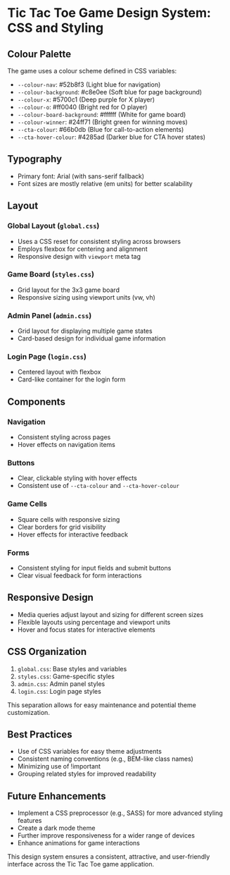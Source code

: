 # Tic Tac Toe Game Design System: CSS and Styling

## Colour Palette

The game uses a colour scheme defined in CSS variables:

- `--colour-nav`: #52b8f3 (Light blue for navigation)
- `--colour-background`: #c8e0ee (Soft blue for page background)
- `--colour-x`: #5700c1 (Deep purple for X player)
- `--colour-o`: #ff0040 (Bright red for O player)
- `--colour-board-background`: #ffffff (White for game board)
- `--colour-winner`: #24ff71 (Bright green for winning moves)
- `--cta-colour`: #66b0db (Blue for call-to-action elements)
- `--cta-hover-colour`: #4285ad (Darker blue for CTA hover states)

## Typography

- Primary font: Arial (with sans-serif fallback)
- Font sizes are mostly relative (em units) for better scalability

## Layout

### Global Layout (`global.css`)

- Uses a CSS reset for consistent styling across browsers
- Employs flexbox for centering and alignment
- Responsive design with `viewport` meta tag

### Game Board (`styles.css`)

- Grid layout for the 3x3 game board
- Responsive sizing using viewport units (vw, vh)

### Admin Panel (`admin.css`)

- Grid layout for displaying multiple game states
- Card-based design for individual game information

### Login Page (`login.css`)

- Centered layout with flexbox
- Card-like container for the login form

## Components

### Navigation

- Consistent styling across pages
- Hover effects on navigation items

### Buttons

- Clear, clickable styling with hover effects
- Consistent use of `--cta-colour` and `--cta-hover-colour`

### Game Cells

- Square cells with responsive sizing
- Clear borders for grid visibility
- Hover effects for interactive feedback

### Forms

- Consistent styling for input fields and submit buttons
- Clear visual feedback for form interactions

## Responsive Design

- Media queries adjust layout and sizing for different screen sizes
- Flexible layouts using percentage and viewport units
- Hover and focus states for interactive elements

## CSS Organization

1. `global.css`: Base styles and variables
2. `styles.css`: Game-specific styles
3. `admin.css`: Admin panel styles
4. `login.css`: Login page styles

This separation allows for easy maintenance and potential theme customization.

## Best Practices

- Use of CSS variables for easy theme adjustments
- Consistent naming conventions (e.g., BEM-like class names)
- Minimizing use of !important
- Grouping related styles for improved readability

## Future Enhancements

- Implement a CSS preprocessor (e.g., SASS) for more advanced styling features
- Create a dark mode theme
- Further improve responsiveness for a wider range of devices
- Enhance animations for game interactions

This design system ensures a consistent, attractive, and user-friendly interface across the Tic Tac Toe game application.
